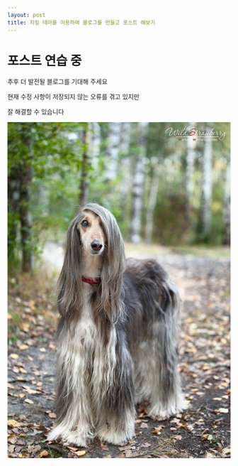 ```yaml
---
layout: post
title: 지킬 테마를 이용하여 블로그를 만들고 포스트 해보기
---
```


# 포스트 연습 중
추후 더 발전될 블로그를 기대해 주세요

현재 수정 사항이 저장되지 않는 오류를 겪고 있지만

잘 해결할 수 있습니다

![주로 사용하는 프로필 사진](/images/pf.jpg)
